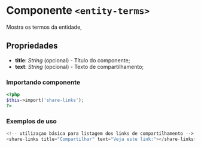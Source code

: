 # Componente `<entity-terms>`
Mostra os termos da entidade,
  
## Propriedades
- **title**: *String* (opcional) - Título do componente;
- **text**: *String* (opcional) - Texto de compartilhamento;

### Importando componente
```PHP
<?php 
$this->import('share-links');
?>
```
### Exemplos de uso
```PHP
<!-- utilizaçao básica para listagem dos links de compartilhamento -->
<share-links title="Compartilhar" text="Veja este link:"></share-links>

```
